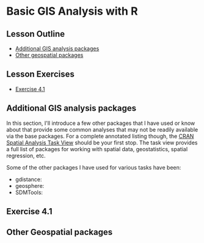 

# Basic GIS Analysis with R

## Lesson Outline
- [Additional GIS analysis packages](#additional-gis-analysis-packages)
- [Other geospatial packages](#other-geospatial-packages)

## Lesson Exercises
- [Exercise 4.1](#exercise-41)

## Additional GIS analysis packages
In this section, I'll introduce a few other packages that I have used or know about that provide some common analyses that may not be readily available via the base packages.  For a complete annotated listing though, the [CRAN Spatial Analysis Task View](https://cran.r-project.org/web/views/Spatial.html) should be your first stop.  The task view provides a full list of packages for working with spatial data, geostatistics, spatial regression, etc.  

Some of the other packages I have used for various tasks have been:
- gdistance: 
- geosphere:
- SDMTools:

## Exercise 4.1

## Other Geospatial packages
